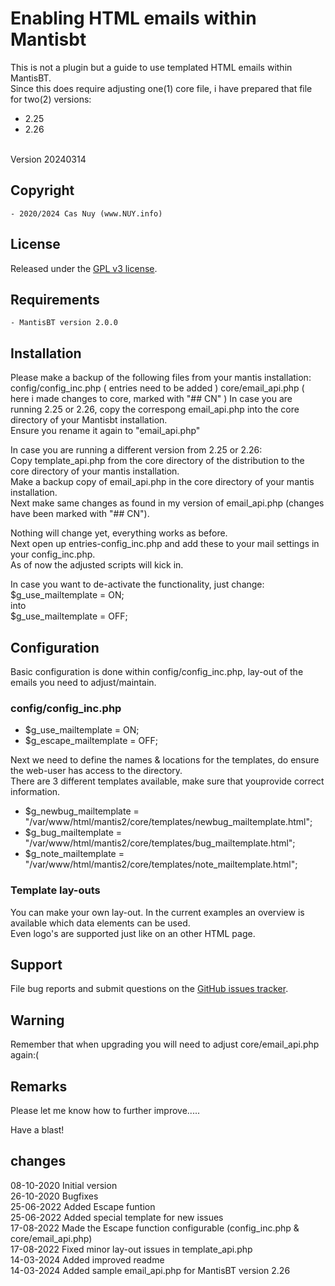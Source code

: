 
# Enabling HTML emails within Mantisbt

This is not a plugin but a guide to use templated HTML emails within MantisBT.<br>
Since this does require adjusting one(1) core file, i have prepared that file for two(2) versions:<br>
- 2.25
- 2.26
<br>
Version 20240314

## Copyright

	- 2020/2024 Cas Nuy (www.NUY.info)
	
## License                                                                                    

Released under the [GPL v3 license](http://opensource.org/licenses/GPL-3.0).

## Requirements
	- MantisBT version 2.0.0

## Installation

Please make a backup of the following files from your mantis installation:
config/config_inc.php	( entries need to be added )
core/email_api.php	( here i made changes to core, marked with "## CN" )
In case you are running 2.25 or 2.26, copy the correspong email_api.php into the core directory of your Mantisbt installation.<br>
Ensure you rename it again to "email_api.php"<br>

In case you are running a different version from 2.25 or 2.26:<br>
Copy  template_api.php from the core directory of the distribution to the core directory of your mantis installation.<br>
Make a backup copy of email_api.php in the core directory of your mantis installation.<br>
Next make same changes as found in my version of email_api.php (changes have been marked with "## CN").<br>

Nothing will change yet, everything works as before.<br>
Next open up entries-config_inc.php and add these to your mail settings in your config_inc.php. <br>
As of now the adjusted scripts will kick in.<br>

In case you want to de-activate the functionality, just change:<br>
$g_use_mailtemplate = ON;<br>
into<br>
$g_use_mailtemplate = OFF;<br>

## Configuration

Basic configuration is done within config/config_inc.php, lay-out of the emails you need to adjust/maintain.<br>

### config/config_inc.php

- $g_use_mailtemplate		= ON;
- $g_escape_mailtemplate	= OFF;

Next we need to define the names & locations for the templates, do ensure the web-user has access to the directory.<br>
There are 3 different templates available, make sure that youprovide correct information.<br>
- $g_newbug_mailtemplate	= "/var/www/html/mantis2/core/templates/newbug_mailtemplate.html";
- $g_bug_mailtemplate		= "/var/www/html/mantis2/core/templates/bug_mailtemplate.html";
- $g_note_mailtemplate		= "/var/www/html/mantis2/core/templates/note_mailtemplate.html";

### Template lay-outs

You can make your own lay-out. In the current examples an overview is available which data elements can be used.<br>
Even logo's are supported just like on an other HTML page.

## Support

File bug reports and submit questions on the
[GitHub issues tracker](http://github.com/mantisbt-plugins/mailtemplate/issues).

## Warning

Remember that when upgrading you will need to adjust core/email_api.php again:(

## Remarks
Please let me know how to further improve.....<br>
 
Have a blast!

## changes

08-10-2020	Initial version<br>
26-10-2020	Bugfixes<br>
25-06-2022	Added Escape funtion<br>
25-06-2022	Added special template for new issues<br>
17-08-2022	Made the Escape function configurable (config_inc.php & core/email_api.php)<br>
17-08-2022	Fixed minor lay-out issues in template_api.php<br>
14-03-2024	Added improved readme<br>
14-03-2024	Added sample email_api.php for MantisBT version 2.26<br>
